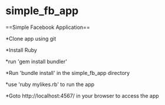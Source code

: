 simple_fb_app
=============

==Simple Facebook Application==

*Clone app using git

*Install Ruby

*run 'gem install bundler'

*Run 'bundle install' in the simple_fb_app directory

*use 'ruby mylikes.rb' to run the app

*Goto http://localhost:4567/ in your browser to access the app
